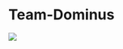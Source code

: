 # Team-Dominus
<p>
    <img src = "https://avatars.githubusercontent.com/u/216260753?s=200&v=4"/>
</p>